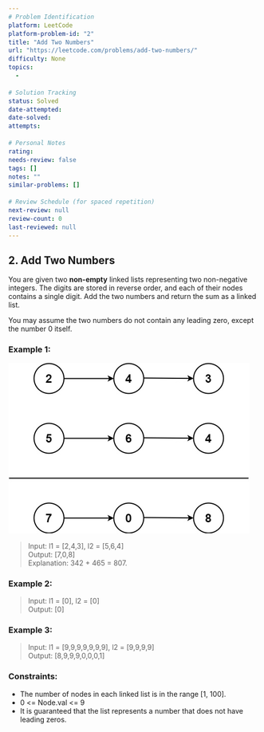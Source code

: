 ```yaml
---
# Problem Identification
platform: LeetCode
platform-problem-id: "2"
title: "Add Two Numbers"
url: "https://leetcode.com/problems/add-two-numbers/"
difficulty: None
topics:
  -

# Solution Tracking
status: Solved
date-attempted:
date-solved:
attempts:

# Personal Notes
rating:
needs-review: false
tags: []
notes: ""
similar-problems: []

# Review Schedule (for spaced repetition)
next-review: null
review-count: 0
last-reviewed: null
---
```


## 2. Add Two Numbers

You are given two **non-empty** linked lists representing two non-negative integers.
The digits are stored in reverse order, and each of their nodes contains a single digit. Add the two numbers and return the sum as a linked list.

You may assume the two numbers do not contain any leading zero, except the number 0 itself.

### Example 1:

![](./prob2-1.jpeg)

> Input: l1 = [2,4,3], l2 = [5,6,4]<br/>
> Output: [7,0,8]<br/>
> Explanation: 342 + 465 = 807.

### Example 2:

> Input: l1 = [0], l2 = [0]<br/>
> Output: [0]

### Example 3:

> Input: l1 = [9,9,9,9,9,9,9], l2 = [9,9,9,9]<br/>
> Output: [8,9,9,9,0,0,0,1]

### Constraints:

- The number of nodes in each linked list is in the range [1, 100].
- 0 <= Node.val <= 9
- It is guaranteed that the list represents a number that does not have leading zeros.
